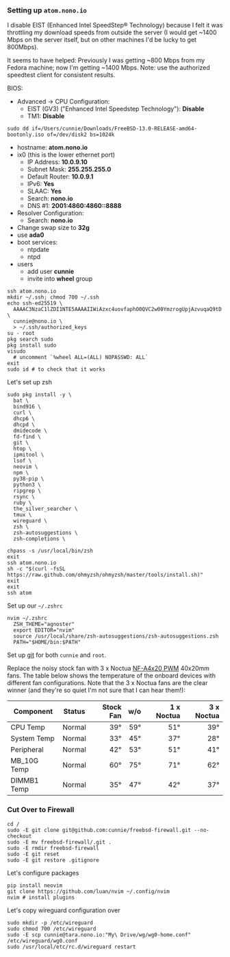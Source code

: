 ### Setting up `atom.nono.io`

I disable EIST (Enhanced Intel SpeedStep® Technology) because I felt it was
throttling my download speeds from outside the server (I would get ~1400 Mbps
on the server itself, but on other machines I'd be lucky to get 800Mbps).

It seems to have helped: Previously I was getting ~800 Mbps from my Fedora
machine; now I'm getting ~1400 Mbps. Note: use the authorized speedtest client
for consistent results.

BIOS:
- Advanced → CPU Configuration:
  - EIST (GV3) ("Enhanced Intel Speedstep Technology"): **Disable**
  - TM1: **Disable**

```shell
sudo dd if=/Users/cunnie/Downloads/FreeBSD-13.0-RELEASE-amd64-bootonly.iso of=/dev/disk2 bs=1024k
```

- hostname: **atom.nono.io**
- ix0 (this is the lower ethernet port)
  - IP Address: **10.0.9.10**
  - Subnet Mask: **255.255.255.0**
  - Default Router: **10.0.9.1**
  - IPv6: **Yes**
  - SLAAC: **Yes**
  - Search: **nono.io**
  - DNS #1: **2001:4860:4860::8888**
- Resolver Configuration:
  - Search: **nono.io**
- Change swap size to **32g**
- use **ada0**
- boot services:
  - ntpdate
  - ntpd
- users
  - add user **cunnie**
  - invite into **wheel** group

```shell
ssh atom.nono.io
mkdir ~/.ssh; chmod 700 ~/.ssh
echo ssh-ed25519 \
  AAAAC3NzaC1lZDI1NTE5AAAAIIWiAzxc4uovfaphO0QVC2w00YmzrogUpjAzvuqaQ9tD \
  cunnie@nono.io \
  > ~/.ssh/authorized_keys
su - root
pkg search sudo
pkg install sudo
visudo
  # uncomment `%wheel ALL=(ALL) NOPASSWD: ALL`
exit
sudo id # to check that it works
```

Let's set up zsh

```shell
sudo pkg install -y \
  bat \
  bind916 \
  curl \
  dhcp6 \
  dhcpd \
  dmidecode \
  fd-find \
  git \
  htop \
  ipmitool \
  lsof \
  neovim \
  npm \
  py38-pip \
  python3 \
  ripgrep \
  rsync \
  ruby \
  the_silver_searcher \
  tmux \
  wireguard \
  zsh \
  zsh-autosuggestions \
  zsh-completions \

chpass -s /usr/local/bin/zsh
exit
ssh atom.nono.io
sh -c "$(curl -fsSL https://raw.github.com/ohmyzsh/ohmyzsh/master/tools/install.sh)"
exit
exit
ssh atom
```

Set up our `~/.zshrc`

```shell
nvim ~/.zshrc
  ZSH_THEME="agnoster"
  export EDITOR="nvim"
  source /usr/local/share/zsh-autosuggestions/zsh-autosuggestions.zsh
  PATH="$HOME/bin:$PATH"
```

Set up [git](https://github.com/cunnie/docs/blob/master/git.md) for both
`cunnie` and `root`.

Replace the noisy stock fan with 3 x Noctua [NF-A4x20
PWM](https://noctua.at/en/products/fan/nf-a4x20-pwm) 40x20mm fans. The table
below shows the temperature of the onboard devices with different fan
configurations. Note that the 3 x Noctua fans are the clear winner (and they're
so quiet I'm not sure that I can hear them!):

| Component     | Status |    Stock Fan | w/o | 1 x Noctua | 3 x Noctua |
|---------------|--------|-------------:|----:|-----------:|-----------:|
| CPU Temp	| Normal |          39° | 59° |        51° |        39° |
| System Temp	| Normal |          33° | 45° |        37° |        28° |
| Peripheral	| Normal |          42° | 53° |        51° |        41° |
| MB_10G Temp	| Normal |          60° | 75° |        71° |        62° |
| DIMMB1 Temp	| Normal |          35° | 47° |        42° |        37° |

### Cut Over to Firewall

```shell
cd /
sudo -E git clone git@github.com:cunnie/freebsd-firewall.git --no-checkout
sudo -E mv freebsd-firewall/.git .
sudo -E rmdir freebsd-firewall
sudo -E git reset
sudo -E git restore .gitignore
```

Let's configure packages

```shell
pip install neovim
git clone https://github.com/luan/nvim ~/.config/nvim
nvim # install plugins
```

Let's copy wireguard configuration over

```shell
sudo mkdir -p /etc/wireguard
sudo chmod 700 /etc/wireguard
sudo -E scp cunnie@tara.nono.io:"My\ Drive/wg/wg0-home.conf"  /etc/wireguard/wg0.conf
sudo /usr/local/etc/rc.d/wireguard restart
```
